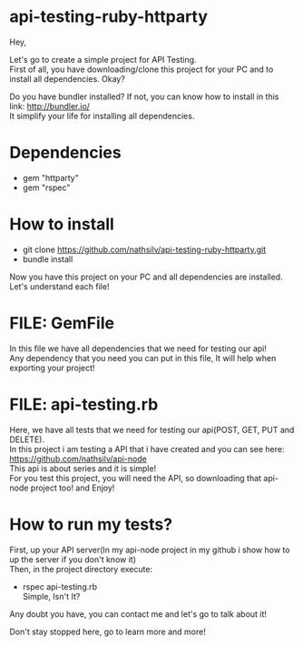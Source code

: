 # api-testing-ruby-httparty

Hey,

Let's go to create a simple project for API Testing. </br>
First of all, you have downloading/clone this project for your PC and to install all dependencies. Okay?

Do you have bundler installed? If not, you can know how to install in this link: http://bundler.io/ </br>
It simplify your life for installing all dependencies.

# Dependencies

* gem "httparty"</br>
* gem "rspec"

# How to install

* git clone https://github.com/nathsilv/api-testing-ruby-httparty.git </br>
* bundle install

Now you have this project on your PC and all dependencies are installed. </br>
Let's understand  each file!

# FILE: GemFile

In this file we have all dependencies that we need for testing our api!</br>
Any dependency that you need you can put in this file, It will help when exporting your project!

# FILE: api-testing.rb

Here, we have all tests that we need for testing our api(POST, GET, PUT and DELETE).</br>
In this project i am testing a API that i have created and you can see here: https://github.com/nathsilv/api-node</br>
This api is about series and it is simple!</br>
For you test this project, you will need the API, so downloading that api-node project too! and Enjoy!

# How to run my tests?

First, up your API server(In my api-node project in my github i show how to up the server if you don't know it)</br>
Then, in the project directory execute: </br>
* rspec api-testing.rb</br>
Simple, Isn't It?</br>

Any doubt you have, you can contact me and let's go to talk about it!</br>

Don't stay stopped here, go to learn more and more!
